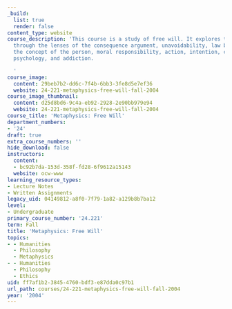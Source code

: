 ```yaml
---
_build:
  list: true
  render: false
content_type: website
course_description: 'This course is a study of free will. It explores the main topic
  through the lenses of the consequence argument, unavoidability, law breaking, libertarianism,
  the concept of the person, moral responsibility, action, intention, choice, social
  psychology, and addiction.

  '
course_image:
  content: 29beb7b2-dd6c-7f4b-6bb3-3fe8d5e7ef36
  website: 24-221-metaphysics-free-will-fall-2004
course_image_thumbnail:
  content: d25d8bd6-9c4a-eb92-2928-2e90bb979e94
  website: 24-221-metaphysics-free-will-fall-2004
course_title: 'Metaphysics: Free Will'
department_numbers:
- '24'
draft: true
extra_course_numbers: ''
hide_download: false
instructors:
  content:
  - bc92b7da-153d-358f-fd28-6f9612a15143
  website: ocw-www
learning_resource_types:
- Lecture Notes
- Written Assignments
legacy_uid: 04149812-a8f0-7f79-1a82-a129b8b7ba12
level:
- Undergraduate
primary_course_number: '24.221'
term: Fall
title: 'Metaphysics: Free Will'
topics:
- - Humanities
  - Philosophy
  - Metaphysics
- - Humanities
  - Philosophy
  - Ethics
uid: ff7af1b2-3845-4760-bdf3-e87dda0c97b1
url_path: courses/24-221-metaphysics-free-will-fall-2004
year: '2004'
---
```

